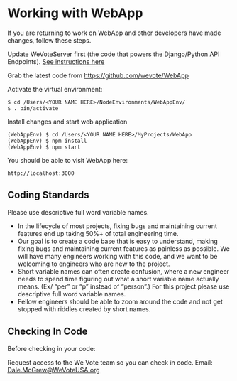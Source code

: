 # Working with WebApp

If you are returning to work on WebApp and other developers have made changes, follow these steps.

Update WeVoteServer first (the code that powers the Django/Python API Endpoints). [See instructions here](https://github.com/wevote/WeVoteServer/blob/master/README_WORKING_WITH_WE_VOTE_SERVER.md)

Grab the latest code from https://github.com/wevote/WebApp

Activate the virtual environment:

    $ cd /Users/<YOUR NAME HERE>/NodeEnvironments/WebAppEnv/
    $ . bin/activate

Install changes and start web application

    (WebAppEnv) $ cd /Users/<YOUR NAME HERE>/MyProjects/WebApp
    (WebAppEnv) $ npm install
    (WebAppEnv) $ npm start

You should be able to visit WebApp here:

    http://localhost:3000

## Coding Standards

Please use descriptive full word variable names.

* In the lifecycle of most projects, fixing bugs and maintaining current features end up taking 
50%+ of total engineering time.
* Our goal is to create a code base that is easy to understand, making fixing bugs and maintaining 
current features as painless as possible. We will have many engineers working with this code, 
and we want to be welcoming to engineers who are new to the project.
* Short variable names can often create confusion, where a new engineer needs to spend time 
figuring out what a short variable name actually means. (Ex/ “per” or “p” instead of “person”.) 
For this project please use descriptive full word variable names.
* Fellow engineers should be able to zoom around the code and not get stopped with riddles created by short names.

## Checking In Code

Before checking in your code:

Request access to the We Vote team so you can check in code. Email: Dale.McGrew@WeVoteUSA.org

